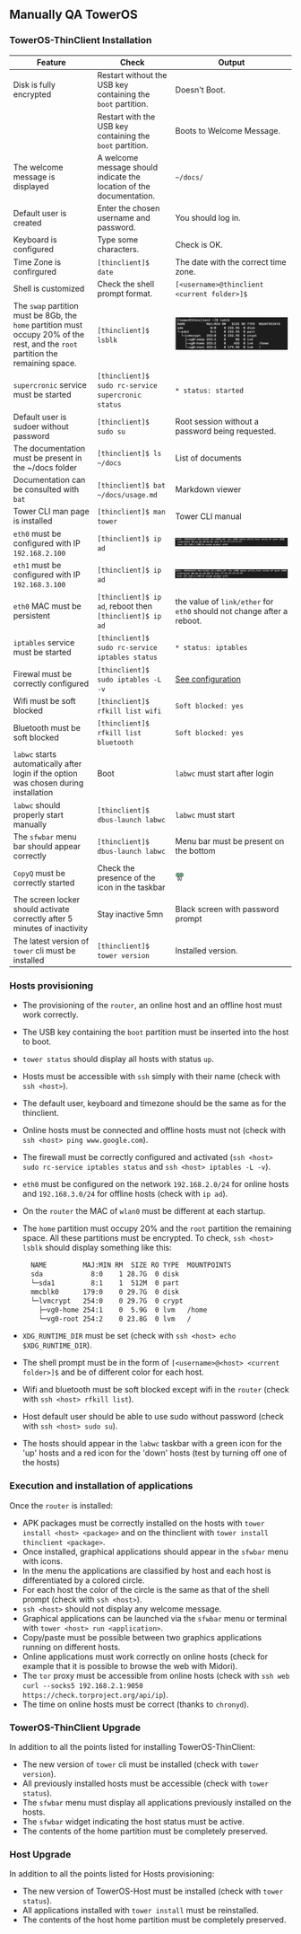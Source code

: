 ## Manually QA TowerOS

### TowerOS-ThinClient Installation

| Feature | Check | Output |
| ------- | ----- | ------ |
| Disk is fully encrypted | Restart without the USB key containing the `boot` partition. | Doesn't Boot. |
| | Restart with the USB key containing the `boot` partition. | Boots to Welcome Message. |
| The welcome message is displayed | A welcome message should indicate the location of the documentation. | `~/docs/` |
| Default user is created| Enter the chosen username and password. | You should log in. |
| Keyboard is configured | Type some characters. | Check is OK. |
| Time Zone is confirgured | `[thinclient]$ date` | The date with the correct time zone. |
| Shell is customized | Check the shell prompt format. | `[<username>@thinclient <current folder>]$` |
| The `swap` partition must be 8Gb, the `home` partition must occupy 20% of the rest, and the `root` partition the remaining space. | `[thinclient]$ lsblk` | ![lsblk thinclient](img/lsblk-thinclient.png) |
| `supercronic` service must be started | `[thinclient]$ sudo rc-service supercronic status` | `* status: started` |
| Default user is sudoer without password | `[thinclient]$ sudo su` | Root session without a password being requested. |
| The documentation must be present in the ~/docs folder | `[thinclient]$ ls ~/docs` | List of documents |
| Documentation can be consulted with `bat` | `[thinclient]$ bat ~/docs/usage.md` | Markdown viewer |
| Tower CLI man page is installed | `[thinclient]$ man tower` | Tower CLI manual |
| `eth0` must be configured with IP `192.168.2.100` | `[thinclient]$ ip ad` | ![eth0 thinclient](img/eth0-thinclient.png)|
| `eth1` must be configured with IP `192.168.3.100` | `[thinclient]$ ip ad` | ![eth1 thinclient](img/eth1-thinclient.png)|
| `eth0` MAC must be persistent| `[thinclient]$ ip ad`, reboot then `[thinclient]$ ip ad` | the value of `link/ether` for `eth0` should not change after a reboot. |
| `iptables` service must be started | `[thinclient]$ sudo rc-service iptables status` | `* status: iptables` |
| Firewal must be correctly configured | `[thinclient]$ sudo iptables -L -v` | [See configuration](https://github.com/towercomputers/toweros/blob/master/tower-lib/toweros-installers/toweros-thinclient/installer/configure-firewall.sh) |
| Wifi must be soft blocked | `[thinclient]$ rfkill list wifi` | `Soft blocked: yes` |
| Bluetooth must be soft blocked | `[thinclient]$ rfkill list bluetooth` | `Soft blocked: yes` |
| `labwc` starts automatically after login if the option was chosen during installation | Boot | `labwc` must start after login |
| `labwc` should properly start manually | `[thinclient]$ dbus-launch labwc` | `labwc` must start |
| The `sfwbar` menu bar should appear correctly | `[thinclient]$ dbus-launch labwc` | Menu bar must be present on the bottom |
| `CopyQ` must be correctly started | Check the presence of the icon in the taskbar | ![copyq](img/copyq.png) |
| The screen locker should activate correctly after 5 minutes of inactivity | Stay inactive 5mn | Black screen with password prompt |
| The latest version of `tower` cli must be installed | `[thinclient]$ tower version`| Installed version. |

### Hosts provisioning

- The provisioning of the `router`, an online host and an offline host must work correctly.
- The USB key containing the `boot` partition must be inserted into the host to boot.
- `tower status` should display all hosts with status `up`.
- Hosts must be accessible with `ssh` simply with their name (check with `ssh <host>`).
- The default user, keyboard and timezone should be the same as for the thinclient.
- Online hosts must be connected and offline hosts must not (check with `ssh <host> ping www.google.com`).
- The firewall must be correctly configured and activated (`ssh <host> sudo rc-service iptables status` and `ssh <host> iptables -L -v`).
- `eth0` must be configured on the network `192.168.2.0/24` for online hosts and `192.168.3.0/24` for offline hosts (check with `ip ad`).
- On the `router` the MAC of `wlan0` must be different at each startup.
- The `home` partition must occupy 20% and the `root` partition the remaining space. All these partitions must be encrypted. To check, `ssh <host> lsblk` should display something like this:

        NAME         MAJ:MIN RM  SIZE RO TYPE  MOUNTPOINTS
        sda            8:0    1 28.7G  0 disk  
        └─sda1         8:1    1  512M  0 part  
        mmcblk0      179:0    0 29.7G  0 disk  
        └─lvmcrypt   254:0    0 29.7G  0 crypt 
          ├─vg0-home 254:1    0  5.9G  0 lvm   /home
          └─vg0-root 254:2    0 23.8G  0 lvm   /

- `XDG_RUNTIME_DIR` must be set (check with `ssh <host> echo $XDG_RUNTIME_DIR`).
- The shell prompt must be in the form of `[<username>@<host> <current folder>]$` and be of different color for each host.
- Wifi and bluetooth must be soft blocked except wifi in the `router` (check with `ssh <host> rfkill list`).
- Host default user should be able to use sudo without password (check with `ssh <host> sudo su`).
- The hosts should appear in the `labwc` taskbar with a green icon for the 'up' hosts and a red icon for the 'down' hosts (test by turning off one of the hosts)

### Execution and installation of applications

Once the `router` is installed:

- APK packages must be correctly installed on the hosts with `tower install <host> <package>` and on the thinclient with `tower install thinclient <package>`.
- Once installed, graphical applications should appear in the `sfwbar` menu with icons.
- In the menu the applications are classified by host and each host is differentiated by a colored circle.
- For each host the color of the circle is the same as that of the shell prompt (check with `ssh <host>`).
- `ssh <host>` should not display any welcome message.
- Graphical applications can be launched via the `sfwbar` menu or terminal with `tower <host> run <application>`.
- Copy/paste must be possible between two graphics applications running on different hosts.
- Online applications must work correctly on online hosts (check for example that it is possible to browse the web with Midori).
- The `tor` proxy must be accessible from online hosts (check with `ssh web curl --socks5 192.168.2.1:9050 https://check.torproject.org/api/ip`).
- The time on online hosts must be correct (thanks to `chronyd`).

### TowerOS-ThinClient Upgrade

In addition to all the points listed for installing TowerOS-ThinClient:

- The new version of `tower` cli must be installed (check with `tower version`).
- All previously installed hosts must be accessible (check with `tower status`).
- The `sfwbar` menu must display all applications previously installed on the hosts.
- The `sfwbar` widget indicating the host status must be active.
- The contents of the home partition must be completely preserved.

### Host Upgrade

In addition to all the points listed for Hosts provisioning:

- The new version of TowerOS-Host must be installed (check with `tower status`).
- All applications installed with `tower install` must be reinstalled.
- The contents of the host home partition must be completely preserved.
